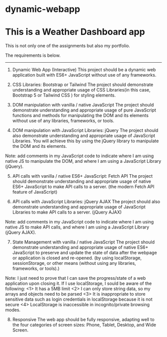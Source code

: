 # dynamic-webapp
# This is a Weather Dashboard app

This is not only one of the assignments but also my portfolio.

The requirements is below.

-------------------------------------------------------------------------

1. Dynamic Web App (Interactive)
This project should be a dynamic web application built with ES6+ JavaScript without use of any frameworks.

2. CSS Libraries: Bootstrap or Tailwind
The project should demonstrate understanding and appropriate usage of CSS Libraries(in this case, Bootstrap 5 or Tailwind CSS ) for styling elements.

3. DOM manipulation with vanilla / native JavaScript
The project should demonstrate understanding and appropriate usage of pure JavaScript functions and methods for manipulating the DOM and its elements without use of any libraries, frameworks, or tools.

4. DOM manipulation with JavaScript Libraries: jQuery
The project should also demonstrate understanding and appropriate usage of JavaScript Libraries. You will achieve this by using the jQuery library to manipulate the DOM and its elements.

Note: add comments in my JavaScript code to indicate where I am using native JS to manipulate the DOM, and where I am using a JavaScript Library (jQuery). 

5. API calls with vanilla / native ES6+ JavaScript: Fetch API
The project should demonstrate understanding and appropriate usage of native ES6+ JavaScript to make API calls to a server. (the modern Fetch API feature of JavaScript)

6. API calls with JavaScript Libraries: jQuery AJAX
The project should also demonstrate understanding and appropriate usage of JavaScript Libraries to make API calls to a server. (jQuery AJAX)

Note: add comments in my JavaScript code to indicate where I am using native JS to make API calls, and where I am using a JavaScript Library (jQuery AJAX). 

7. State Management with vanilla / native JavaScript
The project should demonstrate understanding and appropriate usage of native ES6+ JavaScript to preserve and update the state of data after the webpage or application is closed and re-opened. (by using localStorage, sessionStorage, or other means (without using any libraries, frameworks, or tools).)

Note: I just need to prove that I can save the progress/state of a web application upon closing it. If I use localStorage, I sould be aware of the following: 
 <1> It has a 5MB limit
 <2> I can only store string data, so my arrays and objects need to be parsed
 <3> It is inappropriate to store sensitive data such as login credentials in localStorage because it is not secure
 <4> LocalStorage is inaccessible in incognito/private browsing modes.

8. Responsive
The web app should be fully responsive, adapting well to the four categories of screen sizes: Phone, Tablet, Desktop, and Wide Screen. 
